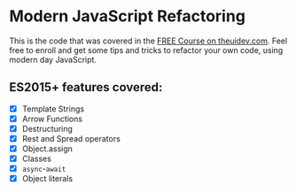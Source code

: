 # Modern JavaScript Refactoring
This is the code that was covered in the [FREE Course on theuidev.com](https://theuidev.com/courses/modern-javascript-refactoring). Feel free to enroll and get some tips and 
tricks to refactor your own code, using modern day JavaScript.

## ES2015+ features covered:

- [x] Template Strings
- [x] Arrow Functions
- [x] Destructuring
- [x] Rest and Spread operators
- [x] Object.assign
- [x] Classes
- [x] `async`-`await`
- [x] Object literals
